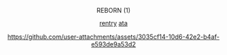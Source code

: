 <div align="center">
<img width="86" height="15" alt="REBORN (1)" src="https://github.com/user-attachments/assets/a6485191-b898-4bce-a0bc-d3fbc0f59cc0" />

[rentry](https://rentry.co/anythingunknown) ‎‎‎‎‎‎‎[ata](https://qupid.atabook.org)   


https://github.com/user-attachments/assets/3035cf14-10d6-42e2-b4af-e593de9a53d2




 


</div>



 
